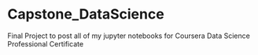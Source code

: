 # Capstone_DataScience
Final Project to post all of my jupyter notebooks for Coursera Data Science Professional Certificate

